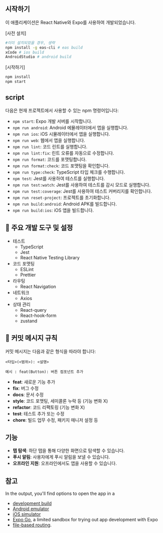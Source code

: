 ## 시작하기

이 애플리케이션은 React Native와 Expo를 사용하여 개발되었습니다.

[사전 설치]
```bash
#이미 설치되었을 경우, 생략
npm install -g eas-cli # eas build
xCode # ios build
AndroidStudio # android build
```

[시작하기]
```bash
npm install
npm start
```

## script

다음은 현재 프로젝트에서 사용할 수 있는 npm 명령어입니다:

- `npm start`: Expo 개발 서버를 시작합니다.
- `npm run android`: Android 에뮬레이터에서 앱을 실행합니다.
- `npm run ios`: iOS 시뮬레이터에서 앱을 실행합니다.
- `npm run web`: 웹에서 앱을 실행합니다.
- `npm run lint`: 코드 린트를 실행합니다.
- `npm run lint:fix`: 린트 오류를 자동으로 수정합니다.
- `npm run format`: 코드를 포맷팅합니다.
- `npm run format:check`: 코드 포맷팅을 확인합니다.
- `npm run type:check`: TypeScript 타입 체크를 수행합니다.
- `npm test`: Jest를 사용하여 테스트를 실행합니다.
- `npm run test:watch`: Jest를 사용하여 테스트를 감시 모드로 실행합니다.
- `npm run test:coverage`: Jest를 사용하여 테스트 커버리지를 확인합니다.
- `npm run reset-project`: 프로젝트를 초기화합니다.
- `npm run build:android`: Android APK를 빌드합니다.
- `npm run build:ios`: iOS 앱을 빌드합니다.

## 🔧 주요 개발 도구 및 설정

- 테스트
  - TypeScript
  - Jest
  - React Native Testing Library
- 코드 포맷팅
  - ESLint
  - Prettier
- 라우팅
  - React Navigation
- 네트워크
  - Axios
- 상태 관리
  - React-query
  - React-hook-form
  - zustand

## 🤝 커밋 메시지 규칙

커밋 메시지는 다음과 같은 형식을 따라야 합니다:

```
<타입>(<범위>): <설명>

예시 : feat(Button): 버튼 컴포넌트 추가
```

- **feat**: 새로운 기능 추가
- **fix**: 버그 수정
- **docs**: 문서 수정
- **style**: 코드 포맷팅, 세미콜론 누락 등 (기능 변화 X)
- **refactor**: 코드 리팩토링 (기능 변화 X)
- **test**: 테스트 추가 또는 수정
- **chore**: 빌드 업무 수정, 패키지 매니저 설정 등

## 기능

- **탭 탐색**: 하단 탭을 통해 다양한 화면으로 탐색할 수 있습니다.
- **푸시 알림**: 사용자에게 푸시 알림을 보낼 수 있습니다.
- **오프라인 지원**: 오프라인에서도 앱을 사용할 수 있습니다.


## 참고
In the output, you'll find options to open the app in a

- [development build](https://docs.expo.dev/develop/development-builds/introduction/)
- [Android emulator](https://docs.expo.dev/workflow/android-studio-emulator/)
- [iOS simulator](https://docs.expo.dev/workflow/ios-simulator/)
- [Expo Go](https://expo.dev/go), a limited sandbox for trying out app development with Expo
- [file-based routing](https://docs.expo.dev/router/introduction).


